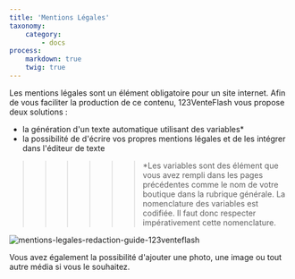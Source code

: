 ```yaml
---
title: 'Mentions Légales'
taxonomy:
    category:
        - docs
process:
    markdown: true
    twig: true
---
```


Les mentions légales sont un élément obligatoire pour un site internet. Afin de vous faciliter la production de ce contenu, 123VenteFlash vous propose deux solutions : 

- la génération d'un texte automatique utilisant des variables*
- la possibilité de d'écrire vos propres mentions légales et de les intégrer dans l'éditeur de texte

>>>>>> *Les variables sont des élément que vous avez rempli dans les pages précédentes comme le nom de votre boutique dans la rubrique générale. La nomenclature des variables est codifiée. Il faut donc respecter impérativement cette nomenclature. 

![mentions-legales-redaction-guide-123venteflash](media/15961817825641/mentions-legales-redaction-guide-123venteflash.png)

Vous avez également la possibilité d'ajouter une photo, une image ou tout autre média si vous le souhaitez. 